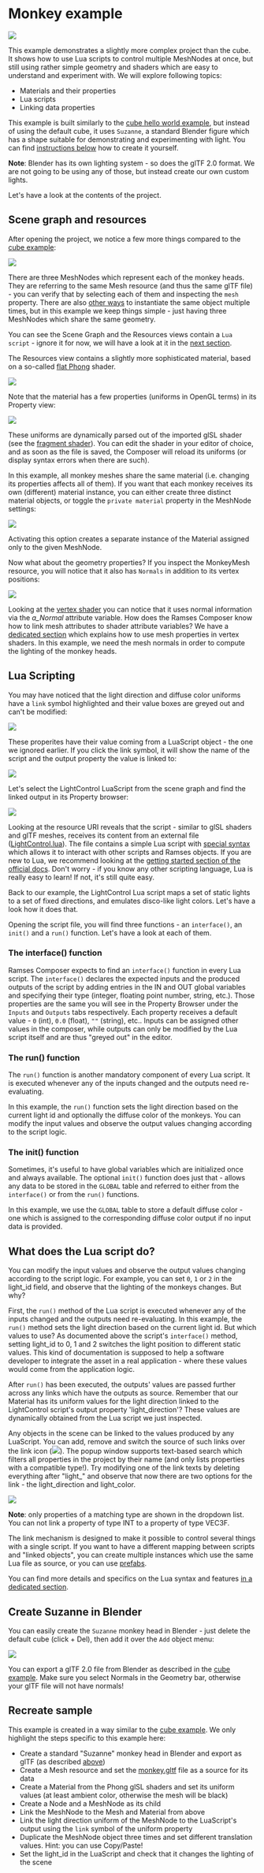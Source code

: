 <!--
SPDX-License-Identifier: MPL-2.0

This file is part of Ramses Composer
(see https://github.com/bmwcarit/ramses-composer-docs).

This Source Code Form is subject to the terms of the Mozilla Public License, v. 2.0.
If a copy of the MPL was not distributed with this file, You can obtain one at http://mozilla.org/MPL/2.0/.
-->

# Monkey example

![](./docs/viewport_preview.png)

This example demonstrates a slightly more complex project than the cube.
It shows how to use Lua scripts to control multiple MeshNodes at once, but still using rather simple geometry and shaders which are easy to understand and experiment with.
We will explore following topics:

* Materials and their properties
* Lua scripts
* Linking data properties

This example is built similarly to the [cube hello world example](../hello_world/README.md),
but instead of using the default cube, it uses `Suzanne`, a standard Blender figure which has a
shape suitable for demonstrating and experimenting with light. You can find [instructions below](#create-suzanne-in-blender)
how to create it yourself.

**Note**: Blender has its own lighting system - so does the glTF 2.0 format. We are not going to be
using any of those, but instead create our own custom lights.

Let's have a look at the contents of the project.

## Scene graph and resources

After opening the project, we notice a few more things compared to the [cube example](../hello_world/README.md):

![](./docs/scene_graph_view.png)

There are three MeshNodes which represent each of the monkey heads. They are referring to the same
Mesh resource (and thus the same glTF file) - you can verify that by selecting each of them and
inspecting the `mesh` property.
There are also [other ways](../prefabs/README.md) to instantiate the same object multiple times,
but in this example we keep things simple - just having three MeshNodes which share the same geometry.

You can see the Scene Graph and the Resources views contain a `Lua script` - ignore it for now,
we will have a look at it in the [next section](#lua-scripting).

The Resources view contains a slightly more sophisticated material, based on a so-called
[flat Phong](https://en.wikipedia.org/wiki/Phong_shading) shader.

![](./docs/resources_view.png)

Note that the material has a few properties (uniforms in OpenGL terms) in its Property view:

![](./docs/monkey_material.png)

These uniforms are dynamically parsed out of the imported glSL shader (see the [fragment shader](./shaders/phong.frag#L8)).
You can edit the shader in your editor of choice, and as soon as the file is saved, the Composer will
reload its uniforms (or display syntax errors when there are such).

In this example, all monkey meshes share the same material (i.e. changing its properties affects all of them). If you want
that each monkey receives its own (different) material instance, you can either create three distinct material objects,
or toggle the `private material` property in the MeshNode settings:

![](./docs/private_material.png)

Activating this option creates a separate instance of the Material assigned only to the given MeshNode.

Now what about the geometry properties?
If you inspect the MonkeyMesh resource, you will notice that it also has `Normals` in addition to its vertex positions:

![](./docs/monkey_mesh.png)

Looking at the [vertex shader](./shaders/phong.vert) you can notice that it uses normal information via the *a_Normal* attribute
variable. How does the Ramses Composer know how to link mesh attributes to shader attribute variables? We
have a [dedicated section](../conventions/README.md#attributes) which explains how to use mesh properties
in vertex shaders. In this example, we need
the mesh normals in order to compute the lighting of the monkey heads.

## Lua Scripting

You may have noticed that the light direction and diffuse color uniforms have a `link` symbol highlighted
and their value boxes are greyed out and can't be modified:

![](./docs/links_highlighted.png)

These properites have their value coming from a LuaScript object - the one we ignored earlier.
If you click the link symbol, it will show the name of the script and the output property the value is linked to:

![](./docs/link.png)

Let's select the LightControl LuaScript from the scene graph and find the linked output in its Property browser:

![](./docs/lua_script.png)

Looking at the resource URI reveals that the script - similar to glSL shaders and glTF meshes, receives its content
from an external file ([LightControl.lua](./scripts/LightControl.lua)).
The file contains a simple Lua script with [special syntax](../lua_syntax/README.md) which allows it
to interact with other scripts and Ramses objects.
If you are new to Lua, we recommend looking at the [getting started section of the official docs](https://www.lua.org/pil/1.html).
Don't worry - if you know any other scripting language, Lua is really easy to learn! If not, it's still quite easy.

Back to our example, the LightControl Lua script maps a set of static lights to a set of fixed directions,
and emulates disco-like light colors. Let's have a look how it does that.

Opening the script file, you will find three functions - an `interface()`, an `init()` and a `run()` function. Let's
have a look at each of them.

### The interface() function

Ramses Composer expects to find an `interface()` function in every Lua script.
The `interface()` declares the expected inputs and the produced outputs of the script by
adding entries in the IN and OUT global variables and specifying their type (integer, floating point number, string, etc.).
Those properties are the same you will see in the Property Browser under the `Inputs` and `Outputs` tabs respectively.
Each property receives a default value - `0` (int), `0.0` (float), `""` (string), etc.. Inputs can be assigned other values in
the composer, while outputs can only be modified by the Lua script itself and are thus "greyed out" in the editor.

### The run() function

The `run()` function is another mandatory component of every Lua script. It is executed whenever any
of the inputs changed and the outputs need re-evaluating.

In this example, the `run()` function sets the light direction based on the current light id and optionally the diffuse
color of the monkeys. You can modify the input values and observe the output values changing according to the script logic.

### The init() function

Sometimes, it's useful to have global variables which are initialized once and always available. The optional `init()`
function does just that - allows any data to be stored in the `GLOBAL` table and referred to either from the `interface()` or
from the `run()` functions.

In this example, we use the `GLOBAL` table to store a default diffuse color - one which is assigned to the corresponding
diffuse color output if no input data is provided.

## What does the Lua script do?

You can modify the input values and observe the output values changing according to the script logic.
For example, you can set `0`, `1` or `2` in the light_id field, and observe that the lighting of the monkeys changes. But why?

First, the `run()` method of the Lua script is executed whenever any of the inputs changed and the outputs need re-evaluating. In this example, the `run()`
method sets the light direction based on the current light id.
But which values to use? As documented above the script's `interface()` method, setting light_id to 0, 1 and 2
switches the light position to different static values.
This kind of documentation is supposed to help a software developer to integrate
the asset in a real application - where these values would come from the application logic.

After `run()` has been executed, the outputs' values are passed further across any links which have the outputs as source.
Remember that our Material has its uniform values for the light direction linked to the LightControl
script's output property 'light_direction'? These values are
dynamically obtained from the Lua script we just inspected.

Any objects in the scene can be linked to the values produced by any LuaScript. You can add, remove and switch the
source of such links over the link icon (![](./docs/link_icon.png)). The popup window supports text-based search which filters all
properties in the project by their name (and only lists properties with a compatible type!). Try modifying
one of the link texts by deleting everything after "light_" and observe that
now there are two options for the link - the light_direction and light_color.

![](./docs/search_properties.png)

**Note**: only properties of a matching type are shown in the dropdown list. You can not link a property of type INT to a property of type VEC3F.

The link mechanism is designed to make it possible
to control several things with a single script. If you want to have a different mapping
between scripts and "linked objects", you can create multiple instances which use the
same Lua file as source, or you can use [prefabs](../prefabs/README.md).

You can find more details and specifics on the Lua syntax and features [in a dedicated section](../lua_syntax/README.md).

## Create Suzanne in Blender

You can easily create the `Suzanne` monkey head in Blender - just delete the default cube (click + Del), then add it over the `Add` object menu:

![](./docs/suzanne_blender.png)

You can export a glTF 2.0 file from Blender as described in the [cube example](../hello_world/README.md#export-gltf-from-blender).
Make sure you select Normals in the Geometry bar, otherwise your glTF file will not have normals!

## Recreate sample

This example is created in a way similar to the [cube example](../hello_world/README.md#recreate-sample). We only highlight the
steps specific to this example here:

* Create a standard "Suzanne" monkey head in Blender and export as glTF (as described [above](#create-suzanne-in-blender))
* Create a Mesh resource and set the [monkey.gltf](./meshes/monkey.gltf) file as a source for its data
* Create a Material from the Phong glSL shaders and set its uniform values (at least ambient color, otherwise the mesh will be black)
* Create a Node and a MeshNode as its child
* Link the MeshNode to the Mesh and Material from above
* Link the light direction uniform of the MeshNode to the LuaScript's output using the `link` symbol of the uniform property
* Duplicate the MeshNode object three times and set different translation values. Hint: you can use Copy/Paste!
* Set the light_id in the LuaScript and check that it changes the lighting of the scene
